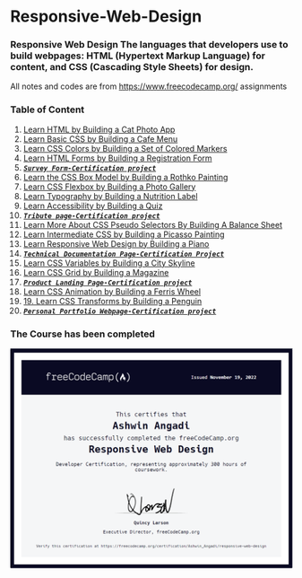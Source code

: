 # Responsive-Web-Design
### Responsive Web Design  The languages that developers use to build webpages: HTML (Hypertext Markup Language) for content, and CSS (Cascading Style Sheets) for design.
All notes and codes are from https://www.freecodecamp.org/ assignments

### Table of Content
01. [Learn HTML by Building a Cat Photo App](https://github.com/ashwinangadi/Responsive-Web-Design/tree/main/01.%20Learn%20HTML%20by%20Building%20a%20Cat%20Photo%20App)
02. [Learn Basic CSS by Building a Cafe Menu](https://github.com/ashwinangadi/Responsive-Web-Design/tree/main/02.%20Learn%20Basic%20CSS%20by%20Building%20a%20Cafe%20Menu)
03. [Learn CSS Colors by Building a Set of Colored Markers](https://github.com/ashwinangadi/Responsive-Web-Design/tree/main/03.%20Learn%20CSS%20Colors%20by%20Building%20a%20Set%20of%20Colored%20Markers)
04. [Learn HTML Forms by Building a Registration Form](https://github.com/ashwinangadi/Responsive-Web-Design/tree/main/04.%20Learn%20HTML%20Forms%20by%20Building%20a%20Registration%20Form)
05. [_**`Survey Form-Certification project`**_](https://github.com/ashwinangadi/Responsive-Web-Design/tree/main/05.%20Survey%20Form-Certification%20project)
06. [Learn the CSS Box Model by Building a Rothko Painting](https://github.com/ashwinangadi/Responsive-Web-Design/tree/main/06.%20Learn%20the%20CSS%20Box%20Model%20by%20Building%20a%20Rothko%20Painting)
07. [Learn CSS Flexbox by Building a Photo Gallery](https://github.com/ashwinangadi/Responsive-Web-Design/tree/main/07.%20Learn%20CSS%20Flexbox%20by%20Building%20a%20Photo%20Gallery)
08. [Learn Typography by Building a Nutrition Label](https://github.com/ashwinangadi/Responsive-Web-Design/tree/main/08.%20Learn%20Typography%20by%20Building%20a%20Nutrition%20Label)
09. [Learn Accessibility by Building a Quiz](https://github.com/ashwinangadi/Responsive-Web-Design/tree/main/09.%20Learn%20Accessibility%20by%20Building%20a%20Quiz)
10. [_**`Tribute page-Certification project`**_](https://github.com/ashwinangadi/Responsive-Web-Design/tree/main/10.%20Tribute%20page-Certification%20project)
11. [Learn More About CSS Pseudo Selectors By Building A Balance Sheet](https://github.com/ashwinangadi/Responsive-Web-Design/tree/main/11.%20Learn%20More%20About%20CSS%20Pseudo%20Selectors%20By%20Building%20A%20Balance%20Sheet)
12. [Learn Intermediate CSS by Building a Picasso Painting](https://github.com/ashwinangadi/Responsive-Web-Design/tree/main/12.%20Learn%20Intermediate%20CSS%20by%20Building%20a%20Picasso%20Painting)
13. [Learn Responsive Web Design by Building a Piano](https://github.com/ashwinangadi/Responsive-Web-Design/tree/main/13.%20Learn%20Responsive%20Web%20Design%20by%20Building%20a%20Piano)
14. [_**`Technical Documentation Page-Certification Project`**_](https://github.com/ashwinangadi/Responsive-Web-Design/tree/main/14.%20Technical%20Documentation%20Page-Certification%20Project)
15. [Learn CSS Variables by Building a City Skyline](https://github.com/ashwinangadi/Responsive-Web-Design/tree/main/15.%20Learn%20CSS%20Variables%20by%20Building%20a%20City%20Skyline)
16. [Learn CSS Grid by Building a Magazine](https://github.com/ashwinangadi/Responsive-Web-Design/tree/main/16.%20Learn%20CSS%20Grid%20by%20Building%20a%20Magazine)
17. [_**`Product Landing Page-Certification project`**_](https://github.com/ashwinangadi/Responsive-Web-Design/tree/main/17.%20Product%20Landing%20Page-Certification%20project)
18. [Learn CSS Animation by Building a Ferris Wheel](https://github.com/ashwinangadi/Responsive-Web-Design/tree/main/18.%20Learn%20CSS%20Animation%20by%20Building%20a%20Ferris%20Wheel)
19. [19. Learn CSS Transforms by Building a Penguin](https://github.com/ashwinangadi/Responsive-Web-Design/tree/main/19.%20Learn%20CSS%20Transforms%20by%20Building%20a%20Penguin)
20. [_**`Personal Portfolio Webpage-Certification project`**_]()

### The Course has been completed<br>

<img src="/RWD Certificate.PNG">

